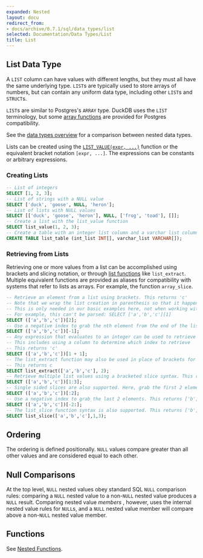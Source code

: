 ```yaml
---
expanded: Nested
layout: docu
redirect_from:
- docs/archive/0.7.1/sql/data_types/list
selected: Documentation/Data Types/List
title: List
---
```


## List Data Type

A `LIST` column can have values with different lengths, but they must all have the same underlying type. `LIST`s are typically used to store arrays of numbers, but can contain any uniform data type, including other `LIST`s and `STRUCT`s.

`LIST`s are similar to Postgres's `ARRAY` type. DuckDB uses the `LIST` terminology, but some [array functions](../functions/nested#list-functions) are provided for Postgres compatibility.

See the [data types overview](../../sql/data_types/overview) for a comparison between nested data types.

Lists can be created using the [`LIST_VALUE(expr, ...)`](../functions/nested#list-functions) function or the equivalent bracket notation `[expr, ...]`. The expressions can be constants or arbitrary expressions.

### Creating Lists
```sql
-- List of integers
SELECT [1, 2, 3];
-- List of strings with a NULL value
SELECT ['duck', 'goose', NULL, 'heron'];
-- List of lists with NULL values
SELECT [['duck', 'goose', 'heron'], NULL, ['frog', 'toad'], []];
-- Create a list with the list_value function
SELECT list_value(1, 2, 3);
-- Create a table with an integer list column and a varchar list column
CREATE TABLE list_table (int_list INT[], varchar_list VARCHAR[]);
```
### Retrieving from Lists
Retrieving one or more values from a list can be accomplished using brackets and slicing notation, or through [list functions](../functions/nested#list-functions) like `list_extract`. Multiple equivalent functions are provided as aliases for compatibility with systems that refer to lists as arrays. For example, the function `array_slice`.
```sql
-- Retrieve an element from a list using brackets. This returns 'c'
-- Note that we wrap the list creation in parenthesis so that it happens first.
-- This is only needed in our basic examples here, not when working with a list column
-- For example, this can't be parsed: SELECT ['a','b','c'][1]
SELECT (['a','b','c'])[2];
-- Use a negative index to grab the nth element from the end of the list. This returns 'c'
SELECT (['a','b','c'])[-1];
-- Any expression that evaluates to an integer can be used to retrieve a list value
-- This includes using a column to determine which index to retrieve
-- This returns 'c'
SELECT (['a','b','c'])[1 + 1];
-- The list_extract function may also be used in place of brackets for selecting individual elements. 
-- This returns c
SELECT list_extract(['a','b','c'], 2);
-- Retrieve multiple list values using a bracketed slice syntax. This returns ['b','c']
SELECT (['a','b','c'])[1:3];
-- Single sided slices are also supported. Here, grab the first 2 elements. This returns ['a','b']
SELECT (['a','b','c'])[:2];
-- Use a negative index to grab the last 2 elements. This returns ['b','c']
SELECT (['a','b','c'])[-2:];
-- The list_slice function syntax is also supported. This returns ['b','c']
SELECT list_slice(['a','b','c'],1,3);
```

## Ordering
The ordering is defined positionally. `NULL` values compare greater than all other values and are considered equal to each other.

## Null Comparisons
At the top level, `NULL` nested values obey standard SQL `NULL` comparison rules:
comparing a `NULL` nested value to a non-`NULL` nested value produces a `NULL` result.
Comparing nested value _members_ , however, uses the internal nested value rules for `NULL`s,
and a `NULL` nested value member will compare above a non-`NULL` nested value member.

## Functions
See [Nested Functions](../../sql/functions/nested).
